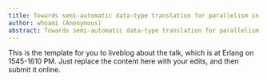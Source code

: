 ```yaml
---
title: Towards semi-automatic data-type translation for parallelism in Erlang
author: whoami (Anonymous)
abstract: Towards semi-automatic data-type translation for parallelism in Erlang
---
```


This is the template for you to liveblog about the talk,
which is at Erlang on 1545-1610 PM.  Just replace the content here
with your edits, and then submit it online.
